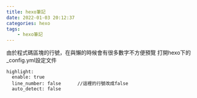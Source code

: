 ```yaml
---
title: hexo筆記
date: 2022-01-03 20:12:37
categories: hexo
tags: 
    - hexo筆記
---
```


由於程式碼區塊的行號，在與懶的時候會有很多數字不方便預覽
打開hexo下的 _config.yml設定文件
```
highlight: 
  enable: true
  line_number: false      //這裡的行號改成false
  auto_detect: false
```

